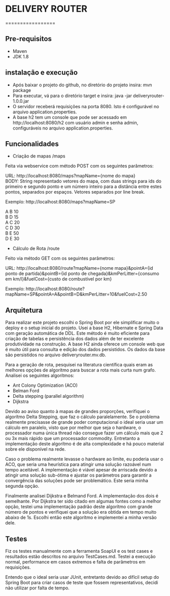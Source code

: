 # DELIVERY ROUTER
=================

## Pre-requisitos

- Maven
- JDK 1.8


## instalação e execução

- Após baixar o projeto do github, no diretório do projeto insira: mvn package
- Para executar, vá para o diretório target e insira:  java -jar deliveryrouter-1.0.0.jar
- O servidor receberá requisições na porta 8080. Isto é configurável no arquivo application.properties.
- A base h2 tem um console que pode ser acessado em http://localhost:8080/h2 com usuário admin e senha admin, configuráveis no arquivo application.properties.


## Funcionalidades

- Criação de mapas /maps

Feita via webservice com método POST com os seguintes parâmetros:

URL: http://localhost:8080/maps?mapName={nome do mapa}  
BODY: String representado vetores do mapa, com duas strings para ids do primeiro e segundo ponto e um número inteiro para a distância entre estes pontos, separados por espaços. Vetores separados por line break.

Exemplo:
http://localhost:8080/maps?mapName=SP

A B 10  
B D 15  
A C 20  
C D 30  
B E 50  
D E 30  


- Cálculo de Rota /route

Feito via método GET com os seguintes parâmetros:

URL: http://localhost:8080/route?mapName={nome mapa}&pointA={id ponto de partida}&pointB={id ponto de chegada}&kmPerLitter={consumo em km/l}&fuelCost={custo de combustível por km}

Exemplo:
http://localhost:8080/route?mapName=SP&pointA=A&pointB=D&kmPerLitter=10&fuelCost=2.50


## Arquitetura

Para realizar este projeto escolhi o Spring Boot por ele simplificar muito o deploy e o setup inicial do projeto. Usei a base H2, Hibernate e Spring Data com geração automática de DDL. Este método é muito eficiente para criação de tabelas e persistência dos dados além de ter excelente produtividade na construção. A base H2 ainda oferece um console web que é muito útil para consulta e edição dos dados persistidos. Os dados da base são persistidos no arquivo deliveryrouter.mv.db.

Para a geração de rota, pesquisei na literatura científica quais eram as melhores opções de algorítmo para buscar a rota mais curta num grafo. Analisei os seguintes algorítmos:

- Ant Colony Optimization (ACO)
- Belman Ford
- Delta stepping (parallel algorithm)
- Dijkstra

Devido ao aviso quanto à mapas de grandes proporções, verifiquei o algorítmo Delta Stepping, que faz o cálculo paralelamente. Se o problema realmente precisasse de grande poder computacional o ideal seria usar um cálculo em paralelo, visto que por melhor que seja o hardware, o processador numa única thread não consegue fazer um cálculo mais que 2 ou 3x mais rápido que um processador commodity. Entretanto a implementação deste algorítmo é de alta complexidade e há pouco material sobre ele disponível na rede.

Caso o problema realmente levasse o hardware ao limite, eu poderia usar o ACO, que seria uma heurística para atingir uma solução razoável num tempo aceitável. A implementação é viável apesar de arriscada devido a atingir uma solução sub-ótima e ajustar os parâmetros para garantir a convergência das soluções pode ser problemático. Este seria minha segunda opção.

Finalmente analisei Dijkstra e Belmand Ford. A implementação dos dois é semelhante. Por Dijkstra ter sido citado em algumas fontes como a melhor opção, testei uma implementação padrão deste algorítmo com grande número de pontos e verifiquei que a solução era obtida em tempo muito abaixo de 1s. Escolhi então  este algorítmo e implementei a minha versão dele. 


## Testes

Fiz os testes manualmente com a ferramenta SoapUI e os test cases e resultados estão descritos no arquivo TestCases.md. Testei a execução normal, performance em casos extremos e falta de parâmetros em requisições.

Entendo que o ideal seria usar JUnit, entretanto devido ao difícil setup do Spring Boot para criar casos de teste que fossem representativos, decidi não utilizar por falta de tempo.
